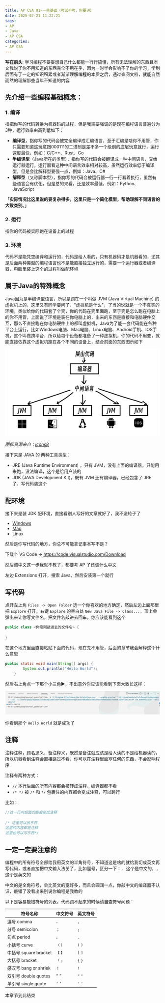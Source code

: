 ```yaml
---
title: AP CSA 01-一些基础（考试不考，但要讲）
date: 2025-07-21 11:22:21
tags:
- AP
- Java
- AP CSA
categories:
- AP CSA
---
```


**写在前头**: 学习编程不要妄想自己什么都能一行行搞懂，所有无法理解的东西且本文我说了你不用知道的东西完全不用在乎，因为一时半会影响不了你的学习，学到后面有了一定的知识积累或者渐渐理解编程的本质之后，通过查阅文档，就能自然而然的理解那些当年不知道的内容

## 先介绍一些编程基础概念：

### 1. 编译

指把你写的代码转换为机器码的过程，但是我需要强调的是现在编程语言普遍分为3种，运行效率由高到低如下：

- **编译型**，指你写的代码会被完全编译成汇编语言，至于汇编是啥你不用管，你只需要知道这玩意跟000111的二进制是差不多一个级别的底层玩意就行，运行速度最快，例如：C/C++、Rust、Go
- **半编译型**（Java所在的类型），指你写的代码会被翻译成一种中间语言，交给运行器运行，运行器看这种中间语言效率相对较高，虽然运行效率低于编译型，但是会比解释型要强一点，例如：Java、C#
- **解释型**（又称脚本型），指你写的代码会被运行器一行一行看着执行，虽然有些语言会有优化，但是总的来看，还是效率最低，例如：Python、JavaScript

**「实际情况比这里说的要复杂得多，这里只是一个简化模型，帮助理解不同语言的大致类别。」**

### 2. 运行

指你的代码被实际跑在设备上的过程

### 3. 环境

代码不是能凭空编译和运行的，代码是给人看的，只有机器码才是机器看的，尤其是后面两种类型的编程语言也不是能直接独立运行的，需要一个运行器或者编译器，电脑里装上这个的过程叫做配环境

## 属于Java的特殊概念

Java因为是半编译型语言，所以是跑在一个叫做 JVM (Java Virtual Machine) 的虚拟机上的，这里又有同学要问了，"虚拟机是什么"，了当的说就是一个不真实的环境，类似给你的代码套了个壳，你的代码在壳里面跑，至于壳是怎么跑在电脑上的你不用管，上面说了环境是装在你电脑上的，出来的东西是直接和电脑硬件交互，那么不直接跑在你电脑硬件上的都叫虚拟机，Java为了能一套代码能在各种平台上运行，比如Windows电脑、Mac电脑、Linux电脑、Android手机、IOS手机，这个叫做跨平台，所以给每个设备都准备了一种虚拟机，你的代码不用变，就能直接依靠这个虚拟机跑在各个不同的设备上，结合前面的东西图示如下

![示意图](01-basic-concept/示意图.png)



*图标资源来自：[icons8](https://icons8.com/)*

接下来是 JAVA 的 两种工具类型：

- JRE (Java Runtime Environment) ，只有 JVM，没有上面的编译器，只能用来跑，没法编译，这个是给用户装的
- JDK (JAVA Development Kit)，既有 JVM 还有编译器，已经包含了 JRE 了，写代码装这个

## 配环境

接下来是装 JDK 配环境，直接看别人写好的文章就好了，我不造轮子了

- [Windows](https://developer.aliyun.com/article/1572475)
- [Mac](https://juejin.cn/post/7477926585087213604)
- <a onclick="alert('都玩Linux了还用我教吗')" >Linux</a>

然后是你写代码的地方，你总不可能拿记事本写不是？

下载个 VS Code -\> https://code.visualstudio.com/Download

然后调中文这一步我就不教了，都要考 AP 了还调什么中文

左边 Extensions 打开，搜索 Java，然后安装第一个就行

## 写代码

点开左上角 `Files -> Open Folder` 选一个你喜欢的地方确定，然后左边上面那里把 `Explore` 打开，右键 `Explore` 的空白处 `New Java File -> Class...`，顶上会弹出来让你写文件名，把文件名敲进去回车，你应该能看到这个

```java
public class <你刚刚敲进去的文件名> {
    
}
```

在这个地方里面直接粘贴下面的代码，现在先不用管，后面的章节我会解释这个什么意思

```java
public static void main(String[] args) {
        System.out.println("Hello World");
    }
```

然后右上角点一下那个小三角▶️，不出意外你应该能看到下面大致长这样：

![image-20250721123619401](01-basic-concept/image-20250721123619401.png)

你看到那个 `Hello World` 就是成功了

## 注释

注释注释，顾名思义，备注释义，既然是备注就应该是给人读的不是给机器读的，所以机器看到注释会直接跳过不看，你可以在注释里面塞任何的东西，不会影响程序

注释有两种方式：
- `//` 本行后面的所有内容都会被转成注释，编译器都不看
- `/* */` 被 `/*` 和 `*/` 包裹住的内容都会变成注释，可以跨行

比如：
```Java
//这一行内后面的都会变成注释

/* 这里可以放东西
这里的内容都是注释
这里也可以写东西*/
```

## 一定一定要注意的

编程中的所有符号全部给我用英文的半角符号，不知道这是啥的就给我切成英文再写代码，或者直接把中文输入法关了，比如逗号，区分一下：`，` 这个是中文的，`,` 这个是英文的

中文的是全角符号，会比英文的宽好多，而且会圆润一点，你敲中文的编译器不认识，敲错了没看出来别说你编程是我教的

以下是容易敲错符号的列表，代码跑不起来的时候请自查符号问题：

|符号名称|中文符号|英文符号|
|-------|------|-------|
|逗号 comma|`，`|`,`|
|分号 semicolon|`；`|`;`|
|句点 period|`。`|`.`|
|小括号 curve|`（` `）`|`(` `)`|
|中括号 square bracket|`【` `】`|`[` `]`|
|大括号 bracket|`「` `」`|`{` `}`|
|感叹号 bang or shriek|`！`|`!`|
|双引号 double quotes|`“` `”`|`"` `"`|
|单引号 single quote|`‘` `’`|`'` `'`|

本章节到此结束
